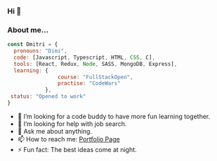### Hi 👋

### About me...  

```javascript
const Dmitri = {
  pronouns: "Dimi",
  code: [Javascript, Typescript, HTML, CSS, C],
  tools: [React, Redux, Node, SASS, MongoDB, Express],
  learning: {
                course: "FullStackOpen",
                practise: "CodeWars"
            },
 status: "Opened to work"
}
```

- 👋 I’m looking for a code buddy to have more fun learning together.
- 🤔 I’m looking for help with job search.
- 💬 Ask me about anything.
- 📫 How to reach me: [Portfolio Page](https://dmitri.fi)
- ⚡ Fun fact: The best ideas come at night.
